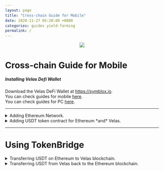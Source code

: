 ```yaml
---
layout: page
title: "Cross-chain Guide for Mobile"
date: 2020-11-27 05:20:00 +0800
categories: guides yield-farming
permalink: /
---
```


<p align="center">
<img src="assets/SymbloxLogoName.png" style="height: 64px"/>
</p>

# Cross-chain Guide for Mobile

##### Installing Velas Defi Wallet  
Download the Velas DeFi Wallet at https://symblox.io.  
You can check guides for mobile <a href="https://symblox.github.io/guides/yield-farming/2020/10/22/symblox-guide-for-mobile" target="_blank">here</a>.  
You can check guides for PC <a href="https://symblox.github.io/guides/yield-farming/2020/10/22/symblox-guide-for-pc" target="_blank">here</a>. 

--- 

<details>
<summary>Adding Ethereum Network.</summary>  
Click on 'Settings' tab, then choose "Select Active Networks"  
<p align="center">
<img src="assets/Bridge_1.png" style="width: 500px"/>
</p>  

Choose 'Ethereum' then click 'Save'.  
<p align="center">
<img src="assets/Bridge_2.png" style="width: 500px"/>
</p>  
</details>

<details>
<summary>Adding USDT token contract for Ethereum *and* Velas.</summary>  
  
Click on the 'Wallet' tab, then click on 'Add/Hide Tokens'.

<p align="center">
<img src="assets/Bridge_3.png" style="width: 500px"/>
</p>  

Click the '+' sign.  
<p align="center">
<img src="assets/Bridge_4.png" style="width: 500px"/>
</p>  

Paste the following address in the 'Contract Address' field to add USDT token on Ethereum. The other fields will autofill when you paste the address.  
USDT on Ethereum: **0xdAC17F958D2ee523a2206206994597C13D831ec7**  
<p align="center">
<img src="assets/Bridge_5.png" style="width: 500px"/>
</p>  

Repeat the process to add USDT on Velas.  
USDT on Velas: **0x4b773e1ae1baa4894e51cc1d1faf485c91b1012f**  
<p align="center">
<img src="assets/Bridge_6.png" style="width: 500px"/>
</p>  

If you haven't added SYX token yet, you can repeat the previous process to add SYX.  
SYX Token Address: **0x2de7063fe77aAFB5b401d65E5A108649Ec577170**  
<p align="center">
<img src="assets/AddToken_3.png" style="width: 500px"/>
</p>    
</details>

---  


# Using TokenBridge  

<details>
<summary>Transferring USDT on Ethereum to Velas blockchain.</summary>  
  
Click 'Symblox' tab, then enter the cross-chain address into the the address field:  
<a href="https://xc.symblox.net/" target="_blank">https://xc.symblox.net/</a>  
<p align="center">
<img src="assets/Bridge_7.png" style="width: 500px"/>
</p>  

(1) Click the menu button.  
(2) If 'Ethereum' isn't already chosen, click the 'Connected to:' to choose the Ethereum Network.  
<p align="center">
<img src="assets/Bridge_8.png" style="width: 500px"/>
</p>  

Choose 'Ethereum'.  
<p align="center">
<img src="assets/Bridge_19.png" style="width: 500px"/>
</p>  

Click 'Connect Wallet'.  
<p align="center">
<img src="assets/Bridge_20.png" style="width: 500px"/>
</p>  

>The first time you use the cross-chain, the smart contract will require permission before accessing your wallet. Therefore it requires you to *unlock* before transferring.   

Enter amount to transfer then click 'Unlock'.  
<p align="center">
<img src="assets/Bridge_9.png" style="width: 500px"/>
</p>  

Click 'Confirm' to send or click 'Edit' to manually change the gas fees.  
<p align="center">
<img src="assets/Bridge_10.png" style="width: 500px"/>
</p>  

>Due to heavy congestion on the Ethereum network, transactions could take a long time or get stuck. If you've waited for a sufficient period of time and is still at the 'Loading...' screen, try reloading the webpage to see if your transaction has cleared.  

<p align="center">
<img src="assets/Bridge_11.png" style="width: 500px"/>
</p>  

After you have 'Unlocked', click 'Transfer'.  
<p align="center">
<img src="assets/Bridge_12.png" style="width: 500px"/>
</p>  

Verify your transfer amount then click 'Continue'.  
<p align="center">
<img src="assets/Bridge_13.png" style="width: 500px"/>
</p>  

After transfer, you can check your 'Balance' to see the amount transferred.  
<p align="center">
<img src="assets/Bridge_14.png" style="width: 500px"/>
</p>  
</details>

<details>
<summary>Transferring USDT from Velas back to the Ethereum blockchain.</summary>
<br>

(1) Click the menu button.  
(2) If you're not connected to Velas already, click 'Connected to:' to change your current network.  
<p align="center">
<img src="assets/Bridge_15.png" style="width: 500px"/>
</p>  

Choose 'Velas'.  
<p align="center">
<img src="assets/Bridge_16.png" style="width: 500px"/>
</p>  

Enter the amount to send then click 'Transfer'.  
<p align="center">
<img src="assets/Bridge_17.png" style="width: 500px"/>
</p>  

Verify the amount then click 'Continue'.  
<p align="center">
<img src="assets/Bridge_18.png" style="width: 500px"/>
</p>  
</details>
